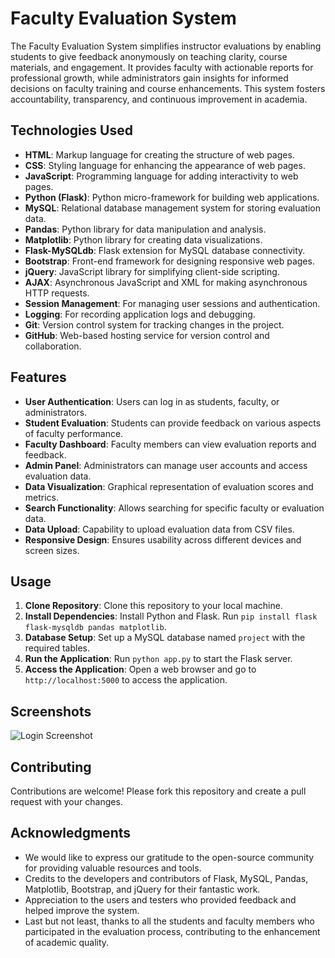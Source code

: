 # Faculty Evaluation System

The Faculty Evaluation System simplifies instructor evaluations by enabling students to give feedback anonymously on teaching clarity, course materials, and engagement. It provides faculty with actionable reports for professional growth, while administrators gain insights for informed decisions on faculty training and course enhancements. This system fosters accountability, transparency, and continuous improvement in academia.

## Technologies Used
- **HTML**: Markup language for creating the structure of web pages.
- **CSS**: Styling language for enhancing the appearance of web pages.
- **JavaScript**: Programming language for adding interactivity to web pages.
- **Python (Flask)**: Python micro-framework for building web applications.
- **MySQL**: Relational database management system for storing evaluation data.
- **Pandas**: Python library for data manipulation and analysis.
- **Matplotlib**: Python library for creating data visualizations.
- **Flask-MySQLdb**: Flask extension for MySQL database connectivity.
- **Bootstrap**: Front-end framework for designing responsive web pages.
- **jQuery**: JavaScript library for simplifying client-side scripting.
- **AJAX**: Asynchronous JavaScript and XML for making asynchronous HTTP requests.
- **Session Management**: For managing user sessions and authentication.
- **Logging**: For recording application logs and debugging.
- **Git**: Version control system for tracking changes in the project.
- **GitHub**: Web-based hosting service for version control and collaboration.


## Features
- **User Authentication**: Users can log in as students, faculty, or administrators.
- **Student Evaluation**: Students can provide feedback on various aspects of faculty performance.
- **Faculty Dashboard**: Faculty members can view evaluation reports and feedback.
- **Admin Panel**: Administrators can manage user accounts and access evaluation data.
- **Data Visualization**: Graphical representation of evaluation scores and metrics.
- **Search Functionality**: Allows searching for specific faculty or evaluation data.
- **Data Upload**: Capability to upload evaluation data from CSV files.
- **Responsive Design**: Ensures usability across different devices and screen sizes.

## Usage
1. **Clone Repository**: Clone this repository to your local machine.
2. **Install Dependencies**: Install Python and Flask. Run `pip install flask flask-mysqldb pandas matplotlib`.
3. **Database Setup**: Set up a MySQL database named `project` with the required tables.
4. **Run the Application**: Run `python app.py` to start the Flask server.
5. **Access the Application**: Open a web browser and go to `http://localhost:5000` to access the application.

## Screenshots
![Login Screenshot](https://github.com/ThamizhpriyanM/Faculty-Evaluation-System-/blob/main/login.png)


## Contributing
Contributions are welcome! Please fork this repository and create a pull request with your changes.

## Acknowledgments

- We would like to express our gratitude to the open-source community for providing valuable resources and tools.
- Credits to the developers and contributors of Flask, MySQL, Pandas, Matplotlib, Bootstrap, and jQuery for their fantastic work.
- Appreciation to the users and testers who provided feedback and helped improve the system.
- Last but not least, thanks to all the students and faculty members who participated in the evaluation process, contributing to the enhancement of academic quality.

